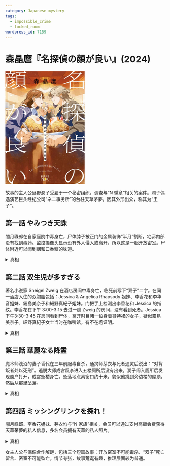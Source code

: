 ```yaml
---
category: Japanese mystery
tags:
  - impossible_crime
  - locked_room
wordpress_id: 7159
---
```


# 森晶麿『名探偵の顔が良い』(2024)

<img src=images/2024b_cover.jpg width=250/>

故事的主人公昼野潤子受雇于一个秘密组织，调查与“N 徽章”相关的案件。潤子偶遇演艺巨头经纪公司“ネニ事务所”的台柱天草茅夢，因其外形出众，称其为“王子”。

## 第一話 やみつき天誅

闇月祿郎在自家庭院中毒身亡，尸体脖子被正门的金属装饰“半月”割断，宅邸内部没有找到毒药。监控摄像头显示没有外人侵入或离开，所以这是一起开放密室。尸体附近可以闻到烟和口香糖的味道。

<details><summary>真相</summary>
凶手是祿郎的女儿清奈，她把毒下在薄荷叶子上，利用祿郎吸烟后会吃薄荷叶去除口臭的习惯，让祿郎误食中毒。（伏线：清奈准备了油腻的晚餐，让祿郎饭后忍不住想要抽烟。）清奈在潤子的课上抽空从窗户扔出“半月”，嫁祸潤子。
</details>

## 第二話 双生児が多すぎる

著名小说家 Sneigel Zweig 在酒店房间中毒身亡，临死前写下“双子”二字。在同一酒店入住的双胞胎包括：Jessica & Angelica Rhapsody 姐妹、李香花和李华音姐妹、霧島美奈子和細野真紀子姐妹。门把手上检测出李香花和 Jessica 的指纹。李香花在下午 3:00-3:15 去过一趟 Zweig 的房间，没有看到死者。Jessica 下午3:30-3:45 在房间看到尸体，离开时目睹一位身着哥特裙的女子，疑似霧島美奈子。細野真紀子女士当时在咖啡馆，有不在场证明。

<details><summary>真相</summary>
凶手是 Sneigel 的双胞胎弟弟 Abel，他假扮 Sneigel 入住酒店，并在弟弟前来与他见面时将其毒杀。Abel 杀人后藏在床下，等 Jessica 走后穿着哥特裙离开。Sneigel 留下“XXS”（超小号）的死亡留言指向 Abel，Abel 将其改为“双子”，嫁祸 Rhapsody 姐妹。
</details>

## 第三話 華麗なる降霊

魔术师浅沼的妻子香代在三年前服毒自杀，通灵师芽衣与死者通灵后说出：“对背叛者处以死刑”。逃脱大师成宮風李进入五楼厕所后没有出来，潤子闯入厕所后发现窗户打开，成宮坠楼身亡。坠落地点离窗口约十米，貌似他跳到旁边楼的屋顶，然后从那里坠落。

<details><summary>真相</summary>
芽衣 = 香代，被成宮毒害成重伤，香代的弟弟ノーラン小金井与香代、浅沼合作杀害了成宮。潤子看到成宮进入厕所是全身镜反射，其实成宮去了和厕所相反的方向。
</details>

## 第四話 ミッシングリンクを探れ！

闇月祿郎、李香花姐妹、芽衣均与“N 家族”相关，会员可以通过支付高额会费获得天草茅夢的私人信息，多名会员拥有天草的私人照片。

<details><summary>真相</summary>
幕后黑手是天草的同期井伊崎薫，他因嫉妒天草的成功，策划了一系列犯罪活动。他多次伪装成不同身份出现在潤子身边，试图毒害天草。
</details>

女主人公与偶像合作解谜，包括三个短篇故事：开放密室不可能毒杀、“双子”死亡留言、密室不可能坠亡。情节夸张，故事荒诞有趣，推理层面较为普通。